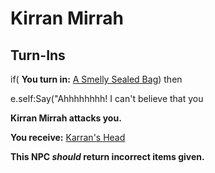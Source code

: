 # Kirran Mirrah
## Turn-Ins





if( **You turn in:** [A Smelly Sealed Bag](/item/9968)) then


e.self:Say("Ahhhhhhhh! I can't believe that you 


**Kirran Mirrah attacks you.**


 **You receive:**  [Karran's Head](/item/9967) 

**This NPC *should* return incorrect items given.**
